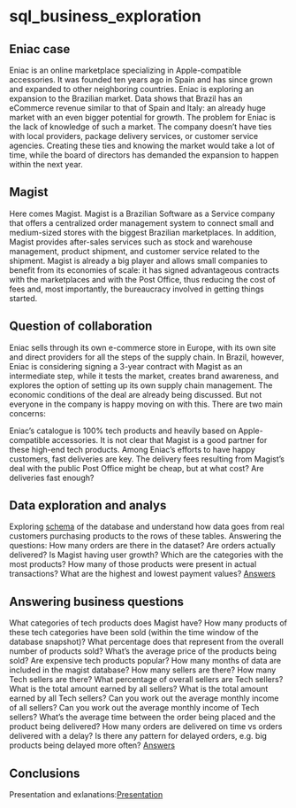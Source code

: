 # sql_business_exploration

## Eniac case
Eniac is an online marketplace specializing in Apple-compatible accessories.
It was founded ten years ago in Spain and has since grown and expanded to other neighboring countries.
Eniac is exploring an expansion to the Brazilian market.
Data shows that Brazil has an eCommerce revenue similar to that of Spain and Italy: an already huge market with an even bigger potential for growth.
The problem for Eniac is the lack of knowledge of such a market. The company doesn’t have ties with local providers, package delivery services, or customer service agencies. 
Creating these ties and knowing the market would take a lot of time, while the board of directors has demanded the expansion to happen within the next year.

## Magist
Here comes Magist. Magist is a Brazilian Software as a Service company that offers a centralized order management system to connect small and medium-sized stores with the biggest Brazilian marketplaces.
In addition, Magist provides after-sales services such as stock and warehouse management, product shipment, and customer service related to the shipment.
Magist is already a big player and allows small companies to benefit from its economies of scale:
it has signed advantageous contracts with the marketplaces and with the Post Office, thus reducing the cost of fees and, most importantly, the bureaucracy involved in getting things started.

## Question of collaboration
Eniac sells through its own e-commerce store in Europe, with its own site and direct providers for all the steps of the supply chain. 
In Brazil, however, Eniac is considering signing a 3-year contract with Magist as an intermediate step, while it tests the market, creates brand awareness,
and explores the option of setting up its own supply chain management.
The economic conditions of the deal are already being discussed. But not everyone in the company is happy moving on with this. There are two main concerns:

Eniac’s catalogue is 100% tech products and heavily based on Apple-compatible accessories. It is not clear that Magist is a good partner for these high-end tech products.
Among Eniac’s efforts to have happy customers, fast deliveries are key. The delivery fees resulting from Magist’s deal with the public Post Office might be cheap, but at what cost? 
Are deliveries fast enough?

## Data exploration and analys 
Exploring [schema](https://github.com/khovalla/sql_business_exploration/blob/main/magist_schema.pdf) of the database and understand how data goes from real customers purchasing products to the rows of these tables.
Answering the questions:
How many orders are there in the dataset?
Are orders actually delivered?
Is Magist having user growth?
Which are the categories with the most products?
How many of those products were present in actual transactions?
What are the highest and lowest payment values?
[Answers](https://github.com/khovalla/sql_business_exploration/blob/main/1.sql)

## Answering business questions
What categories of tech products does Magist have?
How many products of these tech categories have been sold (within the time window of the database snapshot)? What percentage does that represent from the overall number of products sold?
What’s the average price of the products being sold?
Are expensive tech products popular?
How many months of data are included in the magist database?
How many sellers are there? How many Tech sellers are there? What percentage of overall sellers are Tech sellers?
What is the total amount earned by all sellers? What is the total amount earned by all Tech sellers?
Can you work out the average monthly income of all sellers? Can you work out the average monthly income of Tech sellers?
What’s the average time between the order being placed and the product being delivered?
How many orders are delivered on time vs orders delivered with a delay?
Is there any pattern for delayed orders, e.g. big products being delayed more often?
[Answers](https://github.com/khovalla/sql_business_exploration/blob/main/2.sql)


## Conclusions
Presentation and exlanations:[Presentation](https://github.com/khovalla/sql_business_exploration/blob/main/Magists%20presentation.pdf)
